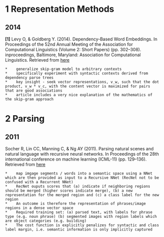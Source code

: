 # 1 Representation Methods

## 2014 

**[1]** Levy O, & Goldberg Y. (2014). Dependency-Based Word Embeddings. In Proceedings of the 52nd Annual Meeting of the Association for Computational Linguistics (Volume 2: Short Papers) (pp. 302–308). inproceedings, Baltimore, Maryland: Association for Computational Linguistics. Retrieved from [here](http://www.aclweb.org/anthology/P14-2050.pdf)

    *    generalize skip-gram model to arbitrary contexts
    *    specifically experiment with syntactic contexts derived from dependency parse trees
    *    key insight - seek vector representations, v_w, such that the dot product, v_w * v_c, with the content vector is maximized for pairs that are good associations
    *    article includes a very nice explanation of the mathematics of the skip-gram approach

# 2 Parsing

## 2011
Socher R, Lin CC, Manning C, & Ng AY (2011). Parsing natural scenes and natural language with recursive neural networks. In Proceedings of the 28th international conference on machine learning (ICML-11) (pp. 129–136). Retrieved from [here](http://machinelearning.wustl.edu/mlpapers/paper_files/ICML2011Socher_125.pdf)

    *    map imgage segments / words into a semantic space using a NNet which are then provided as input to a Recursive NNet (RecNet not to be confused with a Recurrent NNet)
    *    RecNet ouputs scores that (a) indicate if neighboring regions should be merged (higher scores indicate merge), (b) a new representation for the merged region and (c) a class label for the new region
    *    An outcome is therefore the representation of phrases/image regions in a dense vector space
    *    Required training set: (a) parsed text, with labels for phrase type (e.g. noun phrase) (b) segmented images with region labels which are object categories (e.g. building)
    *    The cost function is explicitly penalizes for syntactic and class label margin, i.e. semantic information is only implicitly captured
